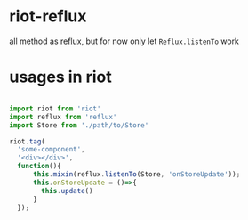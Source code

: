 # riot-reflux

all method as [reflux](https://github.com/reflux/refluxjs), but for now only let `Reflux.listenTo` work

# usages in riot

``` js

import riot from 'riot'
import reflux from 'reflux'
import Store from './path/to/Store'

riot.tag(
  'some-component',
  '<div></div>',
  function(){
      this.mixin(reflux.listenTo(Store, 'onStoreUpdate'));
      this.onStoreUpdate = ()=>{
        this.update()
      }
  });

```
